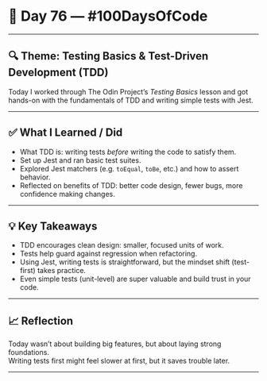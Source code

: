 # 📅 Day 76 — #100DaysOfCode

---

## 🔍 Theme: Testing Basics & Test-Driven Development (TDD)

Today I worked through The Odin Project’s *Testing Basics* lesson and got hands-on with the fundamentals of TDD and writing simple tests with Jest.

---

## ✅ What I Learned / Did

- What TDD is: writing tests *before* writing the code to satisfy them. 
- Set up Jest and ran basic test suites. 
- Explored Jest matchers (e.g. `toEqual`, `toBe`, etc.) and how to assert behavior.  
- Reflected on benefits of TDD: better code design, fewer bugs, more confidence making changes.
---

## 💡 Key Takeaways

- TDD encourages clean design: smaller, focused units of work.  
- Tests help guard against regression when refactoring.  
- Using Jest, writing tests is straightforward, but the mindset shift (test-first) takes practice.  
- Even simple tests (unit-level) are super valuable and build trust in your code.  

---

## 📈 Reflection

Today wasn’t about building big features, but about laying strong foundations.  
Writing tests first might feel slower at first, but it saves trouble later.  

---

